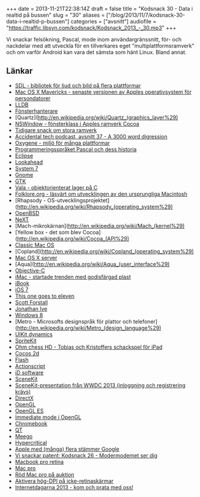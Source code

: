 +++
date = 2013-11-21T22:38:14Z
draft = false
title = "Kodsnack 30 - Data i realtid på bussen"
slug = "30"
aliases = ["/blog/2013/11/7/kodsnack-30-data-i-realtid-p-bussen"]
categories = ["avsnitt"]
audiofile = "https://traffic.libsyn.com/kodsnack/Kodsnack_2013_-_30.mp3"
+++

Vi snackar felsökning, Pascal, mode inom användargränssnitt, för- och nackdelar med att utveckla för en tillverkares eget "multiplattformsramverk" och om varför Android kan vara det sämsta som hänt Linux. Bland annat.


## Länkar ##

* [SDL - bibliotek för ljud och bild på flera plattformar](http://www.libsdl.org)
* [Mac OS X Mavericks - senaste versionen av Apples operativsystem för persondatorer](http://www.apple.com/osx/)
* [LLDB](http://lldb.llvm.org)
* [Fönsterhanterare](http://en.wikipedia.org/wiki/Window_manager)
* [Quartz](http://en.wikipedia.org/wiki/Quartz_(graphics_layer%29)
* [NSWindow - fönsterklass i Apples ramverk Cocoa](https://developer.apple.com/library/mac/documentation/Cocoa/Reference/ApplicationKit/Classes/NSWindow_Class/Reference/Reference.html)
* [Tidigare snack om stora ramverk](https://kodsnack.se/14/)
* [Accidental tech podcast, avsnitt 37 - A 3000 word digression](http://atp.fm/episodes/37-a-3000-word-digression)
* [Oxygene - miljö för många plattformar](http://www.remobjects.com/oxygene/default.aspx)
* [Programmeringsspråket Pascal och dess historia](http://www.remobjects.com/oxygene/language/history.aspx)
* [Eclipse](http://eclipse.org)
* [Lookahead](http://en.wikipedia.org/wiki/Lookahead)
* [System 7](http://en.wikipedia.org/wiki/System_7)
* [Gnome](http://www.gnome.org)
* [GTK](http://www.gtk.org)
* [Vala - objektorienterat lager på C](https://wiki.gnome.org/Vala)
* [Folklore.org - läsvärt om utvecklingen av den ursprungliga Macintosh](http://www.folklore.org/index.py)
* [Rhapsody - OS-utvecklingsprojektet](http://en.wikipedia.org/wiki/Rhapsody_(operating_system%29)
* [OpenBSD](http://en.wikipedia.org/wiki/Open_bsd)
* [NeXT](http://en.wikipedia.org/wiki/NeXT)
* [Mach-mikrokärnan](http://en.wikipedia.org/wiki/Mach_(kernel%29)
* [Yellow box - det som blev Cocoa](http://en.wikipedia.org/wiki/Cocoa_(API%29)
* [Classic Mac OS](http://en.wikipedia.org/wiki/Classic_Mac_OS#.22Classic.22_Mac_OS_.281984.E2.80.932001.29)
* [Copland](http://en.wikipedia.org/wiki/Copland_(operating_system%29)
* [Mac OS X server](http://en.wikipedia.org/wiki/Mac_OS_X_Server)
* [Aqua](http://en.wikipedia.org/wiki/Aqua_(user_interface%29)
* [Objective-C](http://en.wikipedia.org/wiki/Objective-C)
* [iMac - startade trenden med godisfärgad plast](http://en.wikipedia.org/wiki/IMac_G3)
* [iBook](http://en.wikipedia.org/wiki/IBook#iBook_G3_.28.22Clamshell.22.29)
* [iOS 7](http://en.wikipedia.org/wiki/IOS_7)
* [This one goes to eleven](http://www.youtube.com/watch?v=N3L4EZwmRrA)
* [Scott Forstall](http://en.wikipedia.org/wiki/Scott_Forstall)
* [Jonathan Ive](http://en.wikipedia.org/wiki/Jonathan_Ive)
* [Windows 8](http://en.wikipedia.org/wiki/Windows_8)
* [Metro - Microsofts designspråk för plattor och telefoner](http://en.wikipedia.org/wiki/Metro_(design_language%29)
* [UIKit dynamics](https://developer.apple.com/library/IOS/samplecode/DynamicsCatalog/Introduction/Intro.html#//apple_ref/doc/uid/DTS40013414)
* [SpriteKit](https://developer.apple.com/library/IOS/documentation/GraphicsAnimation/Conceptual/SpriteKit_PG/Introduction/Introduction.html#//apple_ref/doc/uid/TP40013043)
* [Ohm chess HD - Tobias och Kristoffers schackspel för iPad](http://kri.gs/ohmchesshd/)
* [Cocos 2d](http://cocos2d.org)
* [Flash](http://en.wikipedia.org/wiki/Adobe_Flash)
* [Actionscript](http://en.wikipedia.org/wiki/ActionScript)
* [iD software](http://www.idsoftware.com)
* [SceneKit](https://developer.apple.com/library/mac/documentation/3DDrawing/Conceptual/SceneKit_PG/Introduction/Introduction.html)
* [SceneKit-presentation från WWDC 2013 (inloggning och registrering krävs)](https://developer.apple.com/wwdc/videos/?id=500)
* [DirectX](http://en.wikipedia.org/wiki/DirectX)
* [OpenGL](http://en.wikipedia.org/wiki/OpenGL)
* [OpenGL ES](http://en.wikipedia.org/wiki/OpenGL_ES)
* [Immediate mode i OpenGL](http://stackoverflow.com/questions/6733934/what-does-immediate-mode-mean-in-opengl)
* [Chromebook](http://en.wikipedia.org/wiki/Chromebook)
* [QT](https://qt-project.org)
* [Meego](https://meego.com)
* [Hypercritical](http://5by5.tv/hypercritical)
* [Apple med (många) flera stämmer Google](http://www.bbc.co.uk/news/technology-24771421)
* [Vi snackar patent: Kodsnack 26 - Modermodemet ser dig](https://kodsnack.se/blog/2013/9/10/kodsnack-26-modermodemet-ser-dig)
* [Macbook pro retina](http://en.wikipedia.org/wiki/Macbook_pro_retina#Third_generation_.28Retina.29)
* [Mac pro](http://en.wikipedia.org/wiki/Mac_Pro#Second_generation_.28cylinder.29)
* [Röd Mac pro på auktion](http://www.sothebys.com/en/auctions/ecatalogue/2013/null-n09014/lot.27.html)
* [Aktivera hög-DPI på icke-retinaskärmar](http://stackoverflow.com/questions/12124576/how-to-simulate-a-retina-display-hidpi-mode-in-mac-os-x-10-8-mountain-lion-on)
* [Internetdagarna 2013 - kom och prata med oss!](http://internetdagarna.se)

